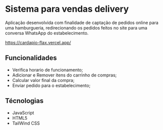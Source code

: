 
# Sistema para vendas delivery

Aplicação desenvolvida com finalidade de captação de pedidos online para uma hamburgueria, redirecionando os pedidos feitos no site para uma conversa WhatsApp do estabelecimento.

https://cardapio-flax.vercel.app/

## Funcionalidades

- Verifica horario de funcionamento;
- Adicionar e Remover itens do carrinho de compras;
- Calcular valor final da compra;
- Enviar pedido para o estabelecimento;


## Técnologias
- JavaScript
- HTML5
- TailWind CSS